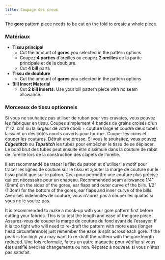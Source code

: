 ```yaml
---
title: Coupage des creux
---
```


The **gore** pattern piece needs to be cut on the fold to create a whole piece.

### Matériaux

- **Tissu principal**
  - Cut the amount of **gores** you selected in the pattern options
  - Coupez **4 parties** d'oreilles ou coupez **2 oreilles** de la partie principale et de la doublure.
  - Cut **4 bill** parts
- **Tissu de doublure**
  - Cut the amount of **gores** you selected in the pattern options
- **Bill Insert Material**
  - Cut **2 bill inserts**. Use your bill pattern piece with no seam allowance.

### Morceaux de tissu optionnels

Si vous ne souhaitez pas utiliser de ruban pour vos cravates, vous pouvez les fabriquer en tissu. Coupez simplement 4 bandes de grains croisés d'un 1" (2. cm) ou la largeur de votre choix + couture large et coudre deux tubes laissant un des côtés courts ouverts pour tourner. Couper les coins et couper les coutures. Détruit une presse. Si vous le souhaitez, vous pouvez _**Edgestitch**_ ou _**Topstitch**_ les tubes pour empêcher le tissu de se déplacer. Le bord brut des tubes peut ensuite être dissimulé dans la couture de rabat de l'oreille lors de la construction des clapets de l'oreille.

<Note>

Il est recommandé de tracer le filet du patron et d'utiliser le motif pour tracer les lignes de couture sur le tissu et ajouter la marge de couture sur le tissu plutôt que sur le patron. Ceci pour permettre une couture plus précise qui est nécessaire pour un chapeau. Recommended seam allowance 1/4" (6mm) on the sides of the gores, ear flaps and outer curve of the bills. 1/2" (1.3cm) for the bottom of the gores, ear flaps and inner curve of the bills. Avec ces indemnités de couture, vous n'aurez pas à couper les quotas si vous ne le voulez pas.

</Note>
<Warning>

It is recommended to make a mock-up with your gore pattern first before cutting your fabrics. This is to test the length and ease of the gore piece. Assurez-vous de couper la marge de couture du fond avant de l'essayer. If it is too tight who will need to re-draft the pattern with more ease (longer head circumference) just remember the ease is split across each gore. If the peak is too high you may want to re-draft the pattern with the gore length reduced. Une fois reformulé, faites un autre maquette pour vérifier si vous êtes satifié avec les changements ou non. Répétez à nouveau si vous n'êtes pas satisfait.

</Warning>
